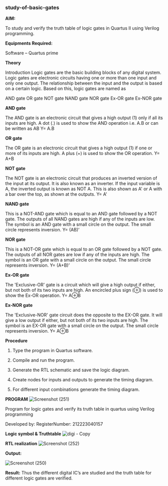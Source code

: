 ### study-of-basic-gates

**AIM:** 

To study and verify the truth table of logic gates in Quartus II using Verilog programming.

**Equipments Required:**

Software – Quartus prime 

**Theory**

Introduction Logic gates are the basic building blocks of any digital system. Logic gates are electronic circuits having one or more than one input and only one output. The relationship between the input and the output is based on a certain logic. Based on this, logic gates are named as

AND gate OR gate NOT gate NAND gate NOR gate Ex-OR gate Ex-NOR gate

**AND gate**

The AND gate is an electronic circuit that gives a high output (1) only if all its inputs are high. A dot (.) is used to show the AND operation i.e. A.B or can be written as AB
Y= A.B

**OR gate** 

The OR gate is an electronic circuit that gives a high output (1) if one or more of its inputs are high. A plus (+) is used to show the OR operation.
Y= A+B

**NOT gate**

The NOT gate is an electronic circuit that produces an inverted version of the input at its output. It is also known as an inverter. If the input variable is A, the inverted output is known as NOT A. This is also shown as A' or A with a bar over the top, as shown at the outputs.
Y= A'

**NAND gate**

This is a NOT-AND gate which is equal to an AND gate followed by a NOT gate. The outputs of all NAND gates are high if any of the inputs are low. The symbol is an AND gate with a small circle on the output. The small circle represents inversion.
Y= (AB)’

**NOR gate**

This is a NOT-OR gate which is equal to an OR gate followed by a NOT gate. The outputs of all NOR gates are low if any of the inputs are high. The symbol is an OR gate with a small circle on the output. The small circle represents inversion.
Y= (A+B)’

**Ex-OR gate**

The 'Exclusive-OR' gate is a circuit which will give a high output if either, but not both of its two inputs are high. An encircled plus sign (⊕) is used to show the Ex-OR operation.
Y= A⊕B

**Ex-NOR gate**

The 'Exclusive-NOR' gate circuit does the opposite to the EX-OR gate. It will give a low output if either, but not both of its two inputs are high. The symbol is an EX-OR gate with a small circle on the output. The small circle represents inversion.
Y= A⊕B

**Procedure** 

1.	Type the program in Quartus software.

2.	Compile and run the program.

3.	Generate the RTL schematic and save the logic diagram.

4.	Create nodes for inputs and outputs to generate the timing diagram.

5.	For different input combinations generate the timing diagram.


**PROGRAM**
![Screenshot (251)](https://github.com/Priyanghaofficial/study-of-basic-gates/assets/147121154/f6fb87e8-7768-4914-9fff-b16d457d575f)



Program for logic gates and verify its truth table in quartus using Verilog programming

 Developed by: RegisterNumber: 212223040157
 
**Logic symbol & Truthtable**
![digi - Copy](https://github.com/Priyanghaofficial/study-of-basic-gates/assets/147121154/e0d85b23-2b63-405f-9452-3abf17197967)


**RTL realization**
![Screenshot (252)](https://github.com/Priyanghaofficial/study-of-basic-gates/assets/147121154/15c5c300-acb1-4984-9be0-462a28a45c21)

**Output:** 

![Screenshot (250)](https://github.com/Priyanghaofficial/study-of-basic-gates/assets/147121154/8d24f328-d398-4586-ac98-f722795c8a69)


**Result:**
Thus the different digital IC’s are studied and the truth table for different logic gates are verified.


